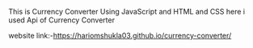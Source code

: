 This is Currency Converter
Using JavaScript and HTML and CSS here i used Api of Currency Converter 





website link:-https://hariomshukla03.github.io/currency-converter/

